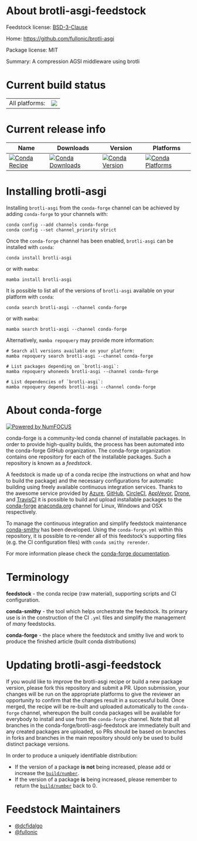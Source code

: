 About brotli-asgi-feedstock
===========================

Feedstock license: [BSD-3-Clause](https://github.com/conda-forge/brotli-asgi-feedstock/blob/main/LICENSE.txt)

Home: https://github.com/fullonic/brotli-asgi

Package license: MIT

Summary: A compression AGSI middleware using brotli

Current build status
====================


<table><tr><td>All platforms:</td>
    <td>
      <a href="https://dev.azure.com/conda-forge/feedstock-builds/_build/latest?definitionId=15510&branchName=main">
        <img src="https://dev.azure.com/conda-forge/feedstock-builds/_apis/build/status/brotli-asgi-feedstock?branchName=main">
      </a>
    </td>
  </tr>
</table>

Current release info
====================

| Name | Downloads | Version | Platforms |
| --- | --- | --- | --- |
| [![Conda Recipe](https://img.shields.io/badge/recipe-brotli--asgi-green.svg)](https://anaconda.org/conda-forge/brotli-asgi) | [![Conda Downloads](https://img.shields.io/conda/dn/conda-forge/brotli-asgi.svg)](https://anaconda.org/conda-forge/brotli-asgi) | [![Conda Version](https://img.shields.io/conda/vn/conda-forge/brotli-asgi.svg)](https://anaconda.org/conda-forge/brotli-asgi) | [![Conda Platforms](https://img.shields.io/conda/pn/conda-forge/brotli-asgi.svg)](https://anaconda.org/conda-forge/brotli-asgi) |

Installing brotli-asgi
======================

Installing `brotli-asgi` from the `conda-forge` channel can be achieved by adding `conda-forge` to your channels with:

```
conda config --add channels conda-forge
conda config --set channel_priority strict
```

Once the `conda-forge` channel has been enabled, `brotli-asgi` can be installed with `conda`:

```
conda install brotli-asgi
```

or with `mamba`:

```
mamba install brotli-asgi
```

It is possible to list all of the versions of `brotli-asgi` available on your platform with `conda`:

```
conda search brotli-asgi --channel conda-forge
```

or with `mamba`:

```
mamba search brotli-asgi --channel conda-forge
```

Alternatively, `mamba repoquery` may provide more information:

```
# Search all versions available on your platform:
mamba repoquery search brotli-asgi --channel conda-forge

# List packages depending on `brotli-asgi`:
mamba repoquery whoneeds brotli-asgi --channel conda-forge

# List dependencies of `brotli-asgi`:
mamba repoquery depends brotli-asgi --channel conda-forge
```


About conda-forge
=================

[![Powered by
NumFOCUS](https://img.shields.io/badge/powered%20by-NumFOCUS-orange.svg?style=flat&colorA=E1523D&colorB=007D8A)](https://numfocus.org)

conda-forge is a community-led conda channel of installable packages.
In order to provide high-quality builds, the process has been automated into the
conda-forge GitHub organization. The conda-forge organization contains one repository
for each of the installable packages. Such a repository is known as a *feedstock*.

A feedstock is made up of a conda recipe (the instructions on what and how to build
the package) and the necessary configurations for automatic building using freely
available continuous integration services. Thanks to the awesome service provided by
[Azure](https://azure.microsoft.com/en-us/services/devops/), [GitHub](https://github.com/),
[CircleCI](https://circleci.com/), [AppVeyor](https://www.appveyor.com/),
[Drone](https://cloud.drone.io/welcome), and [TravisCI](https://travis-ci.com/)
it is possible to build and upload installable packages to the
[conda-forge](https://anaconda.org/conda-forge) [anaconda.org](https://anaconda.org/)
channel for Linux, Windows and OSX respectively.

To manage the continuous integration and simplify feedstock maintenance
[conda-smithy](https://github.com/conda-forge/conda-smithy) has been developed.
Using the ``conda-forge.yml`` within this repository, it is possible to re-render all of
this feedstock's supporting files (e.g. the CI configuration files) with ``conda smithy rerender``.

For more information please check the [conda-forge documentation](https://conda-forge.org/docs/).

Terminology
===========

**feedstock** - the conda recipe (raw material), supporting scripts and CI configuration.

**conda-smithy** - the tool which helps orchestrate the feedstock.
                   Its primary use is in the construction of the CI ``.yml`` files
                   and simplify the management of *many* feedstocks.

**conda-forge** - the place where the feedstock and smithy live and work to
                  produce the finished article (built conda distributions)


Updating brotli-asgi-feedstock
==============================

If you would like to improve the brotli-asgi recipe or build a new
package version, please fork this repository and submit a PR. Upon submission,
your changes will be run on the appropriate platforms to give the reviewer an
opportunity to confirm that the changes result in a successful build. Once
merged, the recipe will be re-built and uploaded automatically to the
`conda-forge` channel, whereupon the built conda packages will be available for
everybody to install and use from the `conda-forge` channel.
Note that all branches in the conda-forge/brotli-asgi-feedstock are
immediately built and any created packages are uploaded, so PRs should be based
on branches in forks and branches in the main repository should only be used to
build distinct package versions.

In order to produce a uniquely identifiable distribution:
 * If the version of a package **is not** being increased, please add or increase
   the [``build/number``](https://docs.conda.io/projects/conda-build/en/latest/resources/define-metadata.html#build-number-and-string).
 * If the version of a package **is** being increased, please remember to return
   the [``build/number``](https://docs.conda.io/projects/conda-build/en/latest/resources/define-metadata.html#build-number-and-string)
   back to 0.

Feedstock Maintainers
=====================

* [@dcfidalgo](https://github.com/dcfidalgo/)
* [@fullonic](https://github.com/fullonic/)

